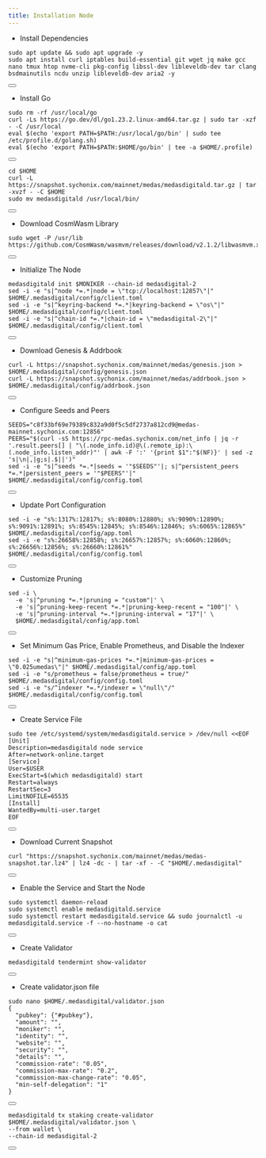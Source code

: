 ```yaml
---
title: Installation Node
---
```


- Install Dependencies 

<div class="code-block-wrapper">
  <pre><code>sudo apt update && sudo apt upgrade -y
sudo apt install curl iptables build-essential git wget jq make gcc nano tmux htop nvme-cli pkg-config libssl-dev libleveldb-dev tar clang bsdmainutils ncdu unzip libleveldb-dev aria2 -y</code></pre>
  <button class="copy-btn"><i class="fas fa-copy"></i></button>
</div>

- Install Go

<div class="code-block-wrapper">
  <pre><code>sudo rm -rf /usr/local/go
curl -Ls https://go.dev/dl/go1.23.2.linux-amd64.tar.gz | sudo tar -xzf - -C /usr/local
eval $(echo 'export PATH=$PATH:/usr/local/go/bin' | sudo tee /etc/profile.d/golang.sh)
eval $(echo 'export PATH=$PATH:$HOME/go/bin' | tee -a $HOME/.profile)</code></pre>
  <button class="copy-btn"><i class="fas fa-copy"></i></button>
</div>

<div class="code-block-wrapper">
  <pre><code>cd $HOME
curl -L https://snapshot.sychonix.com/mainnet/medas/medasdigitald.tar.gz | tar -xvzf - -C $HOME
sudo mv medasdigitald /usr/local/bin/</code></pre>
  <button class="copy-btn"><i class="fas fa-copy"></i></button>
</div>

- Download CosmWasm Library

<div class="code-block-wrapper">
  <pre><code>sudo wget -P /usr/lib https://github.com/CosmWasm/wasmvm/releases/download/v2.1.2/libwasmvm.x86_64.so</code></pre>
  <button class="copy-btn"><i class="fas fa-copy"></i></button>
</div>

- Initialize The Node

<div class="code-block-wrapper"><!-- Change chain id and port -->
  <pre><code>medasdigitald init $MONIKER --chain-id medasdigital-2
sed -i -e "s|^node *=.*|node = \"tcp://localhost:12857\"|" $HOME/.medasdigital/config/client.toml
sed -i -e "s|^keyring-backend *=.*|keyring-backend = \"os\"|" $HOME/.medasdigital/config/client.toml
sed -i -e "s|^chain-id *=.*|chain-id = \"medasdigital-2\"|" $HOME/.medasdigital/config/client.toml</code></pre>
  <button class="copy-btn"><i class="fas fa-copy"></i></button>
</div><!-- Change chain id and port -->

- Download Genesis & Addrbook

<div class="code-block-wrapper">
  <pre><code>curl -L https://snapshot.sychonix.com/mainnet/medas/genesis.json > $HOME/.medasdigital/config/genesis.json
curl -L https://snapshot.sychonix.com/mainnet/medas/addrbook.json > $HOME/.medasdigital/config/addrbook.json</code></pre>
  <button class="copy-btn"><i class="fas fa-copy"></i></button>
</div>

- Configure Seeds and Peers

<div class="code-block-wrapper">
  <pre><code>SEEDS="c8f33bf69e79389c832a9d0f5c5df2737a812cd9@medas-mainnet.sychonix.com:12856"
PEERS="$(curl -sS https://rpc-medas.sychonix.com/net_info | jq -r '.result.peers[] | "\(.node_info.id)@\(.remote_ip):\(.node_info.listen_addr)"' | awk -F ':' '{print $1":"$(NF)}' | sed -z 's|\n|,|g;s|.$||')"
sed -i -e "s|^seeds *=.*|seeds = '"$SEEDS"'|; s|^persistent_peers *=.*|persistent_peers = '"$PEERS"'|" $HOME/.medasdigital/config/config.toml</code></pre>
  <button class="copy-btn"><i class="fas fa-copy"></i></button>
</div>

- Update Port Configuration

<div class="code-block-wrapper">
  <pre><code>sed -i -e "s%:1317%:12817%; s%:8080%:12880%; s%:9090%:12890%; s%:9091%:12891%; s%:8545%:12845%; s%:8546%:12846%; s%:6065%:12865%" $HOME/.medasdigital/config/app.toml
sed -i -e "s%:26658%:12858%; s%:26657%:12857%; s%:6060%:12860%; s%:26656%:12856%; s%:26660%:12861%" $HOME/.medasdigital/config/config.toml</code></pre>
  <button class="copy-btn"><i class="fas fa-copy"></i></button>
</div>

- Customize Pruning

<div class="code-block-wrapper">
  <pre><code>sed -i \
  -e 's|^pruning *=.*|pruning = "custom"|' \
  -e 's|^pruning-keep-recent *=.*|pruning-keep-recent = "100"|' \
  -e 's|^pruning-interval *=.*|pruning-interval = "17"|' \
  $HOME/.medasdigital/config/app.toml</code></pre>
  <button class="copy-btn"><i class="fas fa-copy"></i></button>
</div>

- Set Minimum Gas Price, Enable Prometheus, and Disable the Indexer

<div class="code-block-wrapper"><!-- Note: Change gas price and denom -->
  <pre><code>sed -i -e "s|^minimum-gas-prices *=.*|minimum-gas-prices = \"0.025umedas\"|" $HOME/.medasdigital/config/app.toml
sed -i -e "s/prometheus = false/prometheus = true/" $HOME/.medasdigital/config/config.toml
sed -i -e "s/^indexer *=.*/indexer = \"null\"/" $HOME/.medasdigital/config/config.toml</code></pre>
  <button class="copy-btn"><i class="fas fa-copy"></i></button>
</div><!-- Note: Change gas price and denom -->

- Create Service File

<div class="code-block-wrapper">
  <pre><code>sudo tee /etc/systemd/system/medasdigitald.service &gt; /dev/null &lt;&lt;EOF
[Unit]
Description=medasdigitald node service
After=network-online.target
[Service]
User=$USER
ExecStart=$(which medasdigitald) start
Restart=always
RestartSec=3
LimitNOFILE=65535
[Install]
WantedBy=multi-user.target
EOF</code></pre>
  <button class="copy-btn"><i class="fas fa-copy"></i></button>
</div>

- Download Current Snapshot

<div class="code-block-wrapper">
  <pre><code>curl "https://snapshot.sychonix.com/mainnet/medas/medas-snapshot.tar.lz4" | lz4 -dc - | tar -xf - -C "$HOME/.medasdigital"</code></pre>
  <button class="copy-btn"><i class="fas fa-copy"></i></button>
</div>

- Enable the Service and Start the Node

<div class="code-block-wrapper">
  <pre><code>sudo systemctl daemon-reload
sudo systemctl enable medasdigitald.service
sudo systemctl restart medasdigitald.service && sudo journalctl -u medasdigitald.service -f --no-hostname -o cat</code></pre>
  <button class="copy-btn"><i class="fas fa-copy"></i></button>
</div>

- Create Validator

<div class="code-block-wrapper">
  <pre><code>medasdigitald tendermint show-validator</code></pre>
  <button class="copy-btn"><i class="fas fa-copy"></i></button>
</div>

- Create validator.json file
<div class="code-block-wrapper">
  <pre><code>sudo nano $HOME/.medasdigital/validator.json
{
  "pubkey": {"#pubkey"},
  "amount": "", 
  "moniker": "", 
  "identity": "",
  "website": "",
  "security": "", 
  "details": "", 
  "commission-rate": "0.05",
  "commission-max-rate": "0.2",
  "commission-max-change-rate": "0.05",
  "min-self-delegation": "1"
}</code></pre>
  <button class="copy-btn"><i class="fas fa-copy"></i></button>
</div>

<div class="code-block-wrapper">
  <pre><code>medasdigitald tx staking create-validator $HOME/.medasdigital/validator.json \
--from wallet \
--chain-id medasdigital-2</code></pre>
  <button class="copy-btn"><i class="fas fa-copy"></i></button>
</div>

